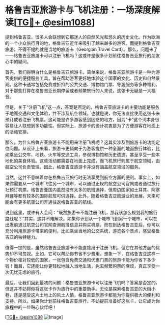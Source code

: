 # 格鲁吉亚旅游卡与飞机注册：一场深度解读[[TG💪+ @esim1088](https://t.me/s/esim1088)]

提到格鲁吉亚，很多人会联想到它那迷人的自然风光和悠久的历史文化。作为欧洲的一个小众旅行目的地，格鲁吉亚近年来吸引了越来越多的游客。而提到格鲁吉亚旅游，不得不提的就是当地的旅游卡（Georgian Travel Card）。那么，问题来了——格鲁吉亚旅游卡可以注册飞机吗？这或许是很多计划前往格鲁吉亚旅行的朋友心中的疑问。

首先，我们得明白什么是格鲁吉亚旅游卡。简单来说，格鲁吉亚旅游卡是一种为游客提供的便捷服务工具，旨在帮助游客更好地体验这个国家的文化、历史和自然景观。这种卡通常包括免费或折扣的公共交通、博物馆门票、导游服务等多种福利。对于那些打算在格鲁吉亚长期停留或者频繁旅行的人来说，这张卡无疑是一大福音。

但是，关于“注册飞机”这一点，答案是否定的。格鲁吉亚旅游卡的主要功能是服务于地面交通和文化体验，并不涉及航空领域。也就是说，你无法直接使用这张卡来预订或者注册飞机票。这可能是许多游客感到困惑的地方，因为“卡”这个词本身很容易让人联想到多功能性。但实际上，旅游卡的设计初衷是为了方便游客在地面上的活动安排。

那么，为什么格鲁吉亚旅游卡不能用来注册飞机呢？这其实涉及到旅游卡的功能定位问题。从设计上来看，旅游卡更倾向于为游客提供一种全面的地面旅行体验，比如乘坐公交车、地铁、火车等交通工具，参观博物馆和历史遗迹，甚至享受一些本地化的美食体验。这些活动都需要在地面上完成，而飞机旅行则属于航空领域，由航空公司负责管理。因此，格鲁吉亚旅游卡并没有涵盖航空领域的服务。

当然，这并不意味着你在格鲁吉亚旅行时无法享受到航空方面的便利。事实上，如果你需要从一个城市飞往另一个城市，可以通过正规的航空公司官网或者通过旅行社预订机票。格鲁吉亚国内虽然没有太多的航班选择，但周边国家如土耳其、阿塞拜疆等都有较多的国际航班可供选择。此外，随着格鲁吉亚旅游业的发展，未来可能会有更多航空公司开通往返格鲁吉亚的航线。

说到这里，或许有人会问：“既然旅游卡不能注册飞机，那我该怎么规划我的旅行路线呢？”其实，这并不难解决。如果你计划从一个城市飞到另一个城市，可以在出发前通过航空公司官网查询航班信息并购买机票。而在到达格鲁吉亚后，你可以充分利用旅游卡带来的便利，比如乘坐当地的公交系统，游览各个景点，感受格鲁吉亚的独特魅力。

值得一提的是，虽然格鲁吉亚旅游卡不能直接用于注册飞机，但它在其他方面的优势却不可忽视。比如，它可以帮助你节省不少费用。想象一下，在格鲁吉亚这样一个物价相对较低的国家，一张包含免费交通和优惠门票的旅游卡能为你省下多少钱！而且，它还能让你更轻松地融入当地生活，免去频繁购票的麻烦，真正享受一次无忧无虑的旅行。

最后，让我们回到最初的问题：格鲁吉亚旅游卡可以注册飞机吗？答案是否定的。但这并不妨碍你将这张卡作为旅行中的重要助手。无论是探索格鲁吉亚的大街小巷，还是感受这片土地上的风土人情，格鲁吉亚旅游卡都能为你提供极大的便利和支持。所以，如果你计划前往格鲁吉亚旅行，不妨提前准备好这张卡，让它成为你旅程中的一位贴心伙伴吧！

[[TG💪+ @esim1088](https://t.me/s/esim1088) ![Image](https://i.postimg.cc/4NQfJmqS/Snipaste-2025-05-13-00-14-12.png)]
